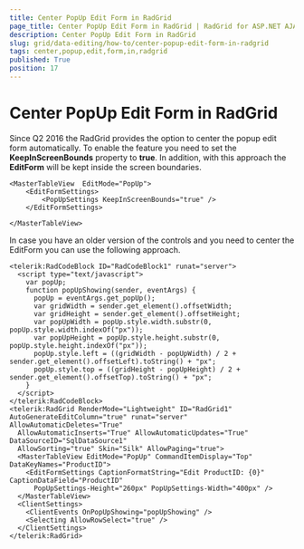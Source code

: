 ```yaml
---
title: Center PopUp Edit Form in RadGrid
page_title: Center PopUp Edit Form in RadGrid | RadGrid for ASP.NET AJAX Documentation
description: Center PopUp Edit Form in RadGrid
slug: grid/data-editing/how-to/center-popup-edit-form-in-radgrid
tags: center,popup,edit,form,in,radgrid
published: True
position: 17
---
```


# Center PopUp Edit Form in RadGrid


Since Q2 2016 the RadGrid provides the option to center the popup edit form automatically. To enable the feature you need to set the **KeepInScreenBounds** property to **true**. In addition, with this approach the **EditForm** will be kept inside the screen boundaries.


````ASP.NET
<MasterTableView  EditMode="PopUp">
    <EditFormSettings>
        <PopUpSettings KeepInScreenBounds="true" />
    </EditFormSettings> 

</MasterTableView>
````
 

In case you have an older version of the controls and you need to center the EditForm you can use the following approach. 


````ASP.NET
<telerik:RadCodeBlock ID="RadCodeBlock1" runat="server">
  <script type="text/javascript">
    var popUp;
    function popUpShowing(sender, eventArgs) {
      popUp = eventArgs.get_popUp();
      var gridWidth = sender.get_element().offsetWidth;
      var gridHeight = sender.get_element().offsetHeight;
      var popUpWidth = popUp.style.width.substr(0, popUp.style.width.indexOf("px"));
      var popUpHeight = popUp.style.height.substr(0, popUp.style.height.indexOf("px"));
      popUp.style.left = ((gridWidth - popUpWidth) / 2 + sender.get_element().offsetLeft).toString() + "px";
      popUp.style.top = ((gridHeight - popUpHeight) / 2 + sender.get_element().offsetTop).toString() + "px";
    } 
  </script>
</telerik:RadCodeBlock>
<telerik:RadGrid RenderMode="Lightweight" ID="RadGrid1" AutoGenerateEditColumn="true" runat="server" AllowAutomaticDeletes="True"
  AllowAutomaticInserts="True" AllowAutomaticUpdates="True" DataSourceID="SqlDataSource1"
  AllowSorting="true" Skin="Silk" AllowPaging="true">
  <MasterTableView EditMode="PopUp" CommandItemDisplay="Top" DataKeyNames="ProductID">
    <EditFormSettings CaptionFormatString="Edit ProductID: {0}" CaptionDataField="ProductID"
      PopUpSettings-Height="260px" PopUpSettings-Width="400px" />
  </MasterTableView>
  <ClientSettings>
    <ClientEvents OnPopUpShowing="popUpShowing" />
    <Selecting AllowRowSelect="true" />
  </ClientSettings>
</telerik:RadGrid>
````


